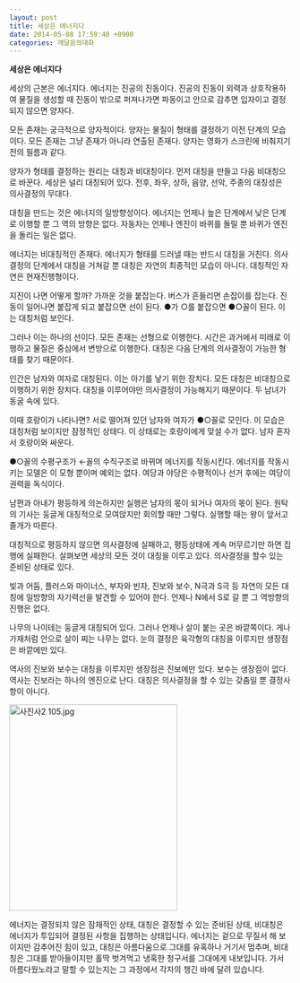 ```yaml
---
layout: post
title: 세상은 에너지다
date: 2014-05-08 17:59:40 +0900
categories: 깨달음의대화
---
```

**세상은 에너지다** 


  


세상의 근본은 에너지다. 에너지는 진공의 진동이다. 진공의 진동이 외력과 상호작용하여 물질을 생성할 때 진동이 밖으로 퍼져나가면 파동이고 안으로 감추면 입자이고 결정되지 않으면 양자다. 


  


모든 존재는 궁극적으로 양자적이다. 양자는 물질이 형태를 결정하기 이전 단계의 모습이다. 모든 존재는 그냥 존재가 아니라 연출된 존재다. 양자는 영화가 스크린에 비춰지기 전의 필름과 같다. 


  


양자가 형태를 결정하는 원리는 대칭과 비대칭이다. 먼저 대칭을 만들고 다음 비대칭으로 바꾼다. 세상은 널리 대칭되어 있다. 전후, 좌우, 상하, 음양, 선악, 주종의 대칭성은 의사결정의 무대다.


  


대칭을 만드는 것은 에너지의 일방향성이다. 에너지는 언제나 높은 단계에서 낮은 단계로 이행할 뿐 그 역의 방향은 없다. 자동차는 언제나 엔진이 바퀴를 돌릴 뿐 바퀴가 엔진을 돌리는 일은 없다. 


  


에너지는 비대칭적인 존재다. 에너지가 형태를 드러낼 때는 반드시 대칭을 거친다. 의사결정의 단계에서 대칭을 거쳐갈 뿐 대칭은 자연의 최종적인 모습이 아니다. 대칭적인 자연은 현재진행형이다. 


  


지진이 나면 어떻게 할까? 가까운 것을 붙잡는다. 버스가 흔들리면 손잡이를 잡는다. 진동이 일어나면 붙잡게 되고 붙잡으면 선이 된다. ●가 ○를 붙잡으면 ●○꼴이 된다. 이는 대칭처럼 보인다.


  


그러나 이는 하나의 선이다. 모든 존재는 선형으로 이행한다. 시간은 과거에서 미래로 이행하고 물질은 중심에서 변방으로 이행한다. 대칭은 다음 단계의 의사결정이 가능한 형태를 찾기 때문이다.


  


인간은 남자와 여자로 대칭된다. 이는 아기를 낳기 위한 장치다. 모든 대칭은 비대칭으로 이행하기 위한 장치다. 대칭을 이루어야만 의사결정이 가능해지기 때문이다. 두 남녀가 동굴 속에 있다. 


  


이때 호랑이가 나타나면? 서로 떨어져 있던 남자와 여자가 ●○꼴로 모인다. 이 모습은 대칭처럼 보이지만 잠정적인 상태다. 이 상태로는 호랑이에게 맞설 수가 없다. 남자 혼자서 호랑이와 싸운다. 


  


●○꼴의 수평구조가 ←꼴의 수직구조로 바뀌며 에너지를 작동시킨다. 에너지를 작동시키는 모델은 이 모형 뿐이며 예외는 없다. 여당과 야당은 수평적이나 선거 후에는 여당이 권력을 독식이다. 


  


남편과 아내가 평등하게 의논하지만 실행은 남자의 몫이 되거나 여자의 몫이 된다. 원탁의 기사는 둥글게 대칭적으로 모여앉지만 회의할 때만 그렇다. 실행할 때는 왕이 앞서고 졸개가 따른다. 


  


대칭적으로 평등하지 않으면 의사결정에 실패하고, 평등상태에 계속 머무르기만 하면 집행에 실패한다. 살펴보면 세상의 모든 것이 대칭을 이루고 있다. 의사결정을 할수 있는 준비된 상태로 있다. 


  


빛과 어둠, 플러스와 마이너스, 부자와 빈자, 진보와 보수, N극과 S극 등 자연의 모든 대칭에 일방향의 자기력선을 발견할 수 있어야 한다. 언제나 N에서 S로 갈 뿐 그 역방향의 진행은 없다. 


  


나무의 나이테는 둥글게 대칭되어 있다. 그러나 언제나 살이 붙는 곳은 바깥쪽이다. 게나 가재처럼 안으로 살이 찌는 나무는 없다. 눈의 결정은 육각형의 대칭을 이루지만 생장점은 바깥에만 있다.


  


역사의 진보와 보수는 대칭을 이루지만 생장점은 진보에만 있다. 보수는 생장점이 없다. 역사는 진보라는 하나의 엔진으로 난다. 대칭은 의사결정을 할 수 있는 갖춤일 뿐 결정사항이 아니다. 


  


 <img alt="사진사2 105.jpg" src="assets/attach/images/198/957/472/사진사2 105.jpg" width="300" height="368" />

  


에너지는 결정되지 않은 잠재적인 상태, 대칭은 결정할 수 있는 준비된 상태, 비대칭은 에너지가 투입되어 결정된 사항을 집행하는 상태입니다. 에너지는 겉으로 무질서 해 보이지만 감추어진 힘이 있고, 대칭은 아름다움으로 그대를 유혹하나 거기서 멈추며, 비대칭은 그대를 받아들이지만 홀딱 벗겨먹고 냉혹한 청구서를 그대에게 내보입니다. 가서 아름다웠노라고 말할 수 있는지는 그 과정에서 각자의 챙긴 바에 달려 있습니다.
